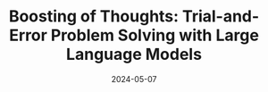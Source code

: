 ---
title: "Boosting of Thoughts: Trial-and-Error Problem Solving with Large Language Models"
collection: publications
category: conferences
permalink: /publication/2024-05-07-iclr
authors: "Chen, Sijia and Li, Baochun and Niu, Di"
#excerpt: 'This paper is about fixing template issue #693.'
date: 2024-05-07
venue: 'International Conference on Learning Representations'
abbreviate_venue: 'ICLR'
confRank: "A"
paperurl: 'https://arxiv.org/pdf/2402.11140'
confurl: "https://iclr.cc/Conferences/2024/" 
code: "https://github.com/iQua/llmpebase/tree/main/examples/BoTReasoning"
#citation: 'Your Name, You. (2024). &quot;Paper Title Number 3.&quot; <i>IEEE Global Communications Conference</i>. 1(3).'
---
